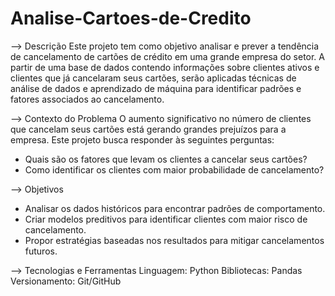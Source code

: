 # Analise-Cartoes-de-Credito

--> Descrição
Este projeto tem como objetivo analisar e prever a tendência de cancelamento de cartões de crédito em uma grande empresa do setor. A partir de uma base de dados contendo informações sobre clientes ativos e clientes que já cancelaram seus cartões, serão aplicadas técnicas de análise de dados e aprendizado de máquina para identificar padrões e fatores associados ao cancelamento.

--> Contexto do Problema
O aumento significativo no número de clientes que cancelam seus cartões está gerando grandes prejuízos para a empresa. Este projeto busca responder às seguintes perguntas:
- Quais são os fatores que levam os clientes a cancelar seus cartões?
- Como identificar os clientes com maior probabilidade de cancelamento?

--> Objetivos
- Analisar os dados históricos para encontrar padrões de comportamento.
- Criar modelos preditivos para identificar clientes com maior risco de cancelamento.
- Propor estratégias baseadas nos resultados para mitigar cancelamentos futuros.


--> Tecnologias e Ferramentas
Linguagem: Python
Bibliotecas: Pandas
Versionamento: Git/GitHub
